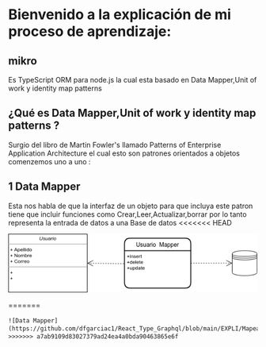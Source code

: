 # Bienvenido a la explicación de mi proceso de aprendizaje: 

## mikro 
Es TypeScript ORM para node.js la cual esta basado en Data Mapper,Unit of work y identity map patterns 

## ¿Qué es  Data Mapper,Unit of work y identity map patterns ?

Surgio del libro de  Martin Fowler's llamado Patterns of Enterprise Application Architecture el cual esto son patrones orientados a objetos comenzemos uno a uno :

## 1 Data Mapper 
Esta nos habla de que la interfaz de un objeto para que incluya este patron tiene que incluir funciones como  Crear,Leer,Actualizar,borrar  por lo tanto representa la entrada de datos a una Base de datos 
<<<<<<< HEAD

 ![Data Mapper](https://github.com/dfgarciac1/React_Type_Graphql/blob/main/EXPLI/Mapeado.png)

=======
 ```
 ![Data Mapper](https://github.com/dfgarciac1/React_Type_Graphql/blob/main/EXPLI/Mapeado.png)
>>>>>>> a7ab9109d83027379ad24ea4a0bda90463865e6f

